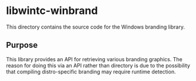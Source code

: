 # libwintc-winbrand
This directory contains the source code for the Windows branding library.

## Purpose
This library provides an API for retrieving various branding graphics. The reason for doing this via an API rather than directory is due to the possibility that compiling distro-specific branding may require runtime detection.
